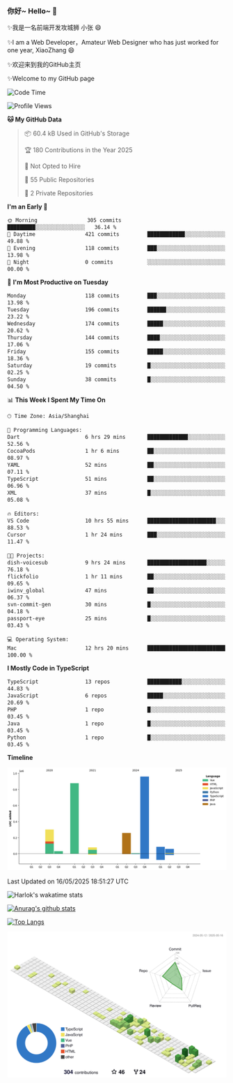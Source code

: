 ### 你好~ Hello~ 👋

✨我是一名前端开发攻城狮 小张 😄

✨I am a Web Developer，Amateur Web Designer who has just worked for one year, XiaoZhang 😄

✨欢迎来到我的GitHub主页

✨Welcome to my GitHub page
<!--
**7148505/7148505** is a ✨ _special_ ✨ repository because its `README.md` (this file) appears on your GitHub profile.

Here are some ideas to get you started:

- 🔭 I’m currently working on ...
- 🌱 I’m currently learning ...
- 👯 I’m looking to collaborate on ...
- 🤔 I’m looking for help with ...
- 💬 Ask me about ...
- 📫 How to reach me: ...
- 😄 Pronouns: ...
- ⚡ Fun fact: ...
-->

<!--START_SECTION:waka-->
![Code Time](http://img.shields.io/badge/Code%20Time-2%2C675%20hrs%2045%20mins-blue)

![Profile Views](http://img.shields.io/badge/Profile%20Views-0-blue)

**🐱 My GitHub Data** 

> 📦 60.4 kB Used in GitHub's Storage 
 > 
> 🏆 180 Contributions in the Year 2025
 > 
> 🚫 Not Opted to Hire
 > 
> 📜 55 Public Repositories 
 > 
> 🔑 2 Private Repositories 
 > 
**I'm an Early 🐤** 

```text
🌞 Morning                305 commits         █████████░░░░░░░░░░░░░░░░   36.14 % 
🌆 Daytime                421 commits         ████████████░░░░░░░░░░░░░   49.88 % 
🌃 Evening                118 commits         ███░░░░░░░░░░░░░░░░░░░░░░   13.98 % 
🌙 Night                  0 commits           ░░░░░░░░░░░░░░░░░░░░░░░░░   00.00 % 
```
📅 **I'm Most Productive on Tuesday** 

```text
Monday                   118 commits         ███░░░░░░░░░░░░░░░░░░░░░░   13.98 % 
Tuesday                  196 commits         ██████░░░░░░░░░░░░░░░░░░░   23.22 % 
Wednesday                174 commits         █████░░░░░░░░░░░░░░░░░░░░   20.62 % 
Thursday                 144 commits         ████░░░░░░░░░░░░░░░░░░░░░   17.06 % 
Friday                   155 commits         █████░░░░░░░░░░░░░░░░░░░░   18.36 % 
Saturday                 19 commits          █░░░░░░░░░░░░░░░░░░░░░░░░   02.25 % 
Sunday                   38 commits          █░░░░░░░░░░░░░░░░░░░░░░░░   04.50 % 
```


📊 **This Week I Spent My Time On** 

```text
🕑︎ Time Zone: Asia/Shanghai

💬 Programming Languages: 
Dart                     6 hrs 29 mins       █████████████░░░░░░░░░░░░   52.56 % 
CocoaPods                1 hr 6 mins         ██░░░░░░░░░░░░░░░░░░░░░░░   08.97 % 
YAML                     52 mins             ██░░░░░░░░░░░░░░░░░░░░░░░   07.11 % 
TypeScript               51 mins             ██░░░░░░░░░░░░░░░░░░░░░░░   06.96 % 
XML                      37 mins             █░░░░░░░░░░░░░░░░░░░░░░░░   05.08 % 

🔥 Editors: 
VS Code                  10 hrs 55 mins      ██████████████████████░░░   88.53 % 
Cursor                   1 hr 24 mins        ███░░░░░░░░░░░░░░░░░░░░░░   11.47 % 

🐱‍💻 Projects: 
dish-voicesub            9 hrs 24 mins       ███████████████████░░░░░░   76.18 % 
flickfolio               1 hr 11 mins        ██░░░░░░░░░░░░░░░░░░░░░░░   09.65 % 
iwinv_global             47 mins             ██░░░░░░░░░░░░░░░░░░░░░░░   06.37 % 
svn-commit-gen           30 mins             █░░░░░░░░░░░░░░░░░░░░░░░░   04.18 % 
passport-eye             25 mins             █░░░░░░░░░░░░░░░░░░░░░░░░   03.43 % 

💻 Operating System: 
Mac                      12 hrs 20 mins      █████████████████████████   100.00 % 
```

**I Mostly Code in TypeScript** 

```text
TypeScript               13 repos            ███████████░░░░░░░░░░░░░░   44.83 % 
JavaScript               6 repos             █████░░░░░░░░░░░░░░░░░░░░   20.69 % 
PHP                      1 repo              █░░░░░░░░░░░░░░░░░░░░░░░░   03.45 % 
Java                     1 repo              █░░░░░░░░░░░░░░░░░░░░░░░░   03.45 % 
Python                   1 repo              █░░░░░░░░░░░░░░░░░░░░░░░░   03.45 % 
```



**Timeline**

![Lines of Code chart](https://raw.githubusercontent.com/littleCareless/littleCareless/master/assets/bar_graph.png)


 Last Updated on 16/05/2025 18:51:27 UTC
<!--END_SECTION:waka-->
![Harlok's wakatime stats](https://github-readme-stats.vercel.app/api/wakatime?username=littleCareless)

[![Anurag's github stats](https://github-readme-stats.vercel.app/api?username=littleCareless)](https://github.com/anuraghazra/github-readme-stats)

[![Top Langs](https://github-readme-stats.vercel.app/api/top-langs/?username=littleCareless&layout=compact)](https://github.com/anuraghazra/github-readme-stats)

![](./profile-3d-contrib/profile-green-animate.svg)
